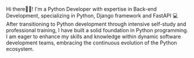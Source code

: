 Hi there👋🏽! I'm a Python Developer with expertise in Back-end Development, specializing in Python, Django framework and FastAPI 💻 <br>
After transitioning to Python development through intensive self-study and professional training, I have built a solid foundation in Python programming. 
I am eager to enhance my skills and knowledge within dynamic software development teams, embracing the continuous evolution of the Python ecosystem.
